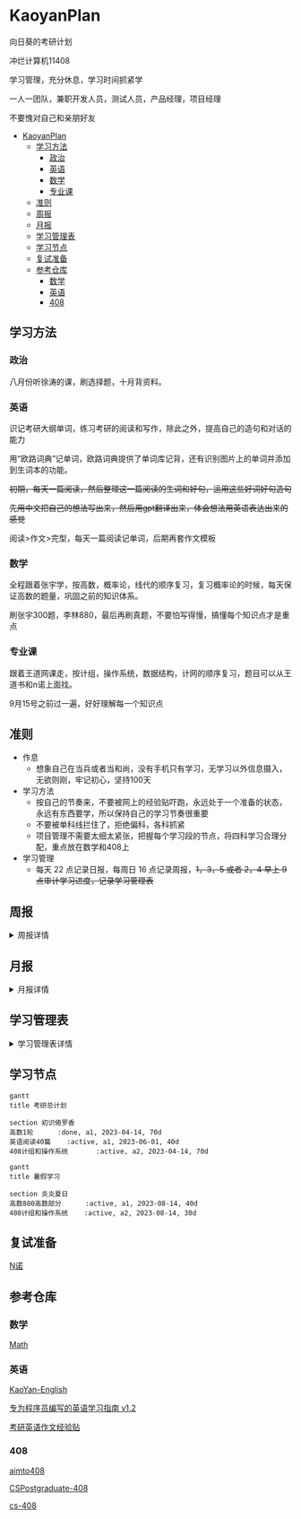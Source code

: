 # KaoyanPlan

向日葵的考研计划

冲烂计算机11408

学习管理，充分休息，学习时间抓紧学

一人一团队，兼职开发人员，测试人员，产品经理，项目经理

不要愧对自己和亲朋好友

- [KaoyanPlan](#kaoyanplan)
  - [学习方法](#学习方法)
    - [政治](#政治)
    - [英语](#英语)
    - [数学](#数学)
    - [专业课](#专业课)
  - [准则](#准则)
  - [周报](#周报)
  - [月报](#月报)
  - [学习管理表](#学习管理表)
  - [学习节点](#学习节点)
  - [复试准备](#复试准备)
  - [参考仓库](#参考仓库)
    - [数学](#数学-1)
    - [英语](#英语-1)
    - [408](#408)

## 学习方法

### 政治

八月份听徐涛的课，刷选择题，十月背资料。

### 英语

识记考研大纲单词，练习考研的阅读和写作，除此之外，提高自己的造句和对话的能力

用“欧路词典”记单词，欧路词典提供了单词库记背，还有识别图片上的单词并添加到生词本的功能。

~~初期，每天一篇阅读，然后整理这一篇阅读的生词和好句，运用这些好词好句造句~~

~~先用中文把自己的想法写出来，然后用gpt翻译出来，体会想法用英语表达出来的感觉~~

阅读>作文>完型，每天一篇阅读记单词，后期再套作文模板

### 数学

全程跟着张宇学，按高数，概率论，线代的顺序复习，复习概率论的时候，每天保证高数的题量，巩固之前的知识体系。

刷张宇300题，李林880，最后再刷真题，不要怕写得慢，搞懂每个知识点才是重点

### 专业课

跟着王道网课走，按计组，操作系统，数据结构，计网的顺序复习，题目可以从王道书和n诺上面找。

9月15号之前过一遍，好好理解每一个知识点

## 准则

- 作息
  - 想象自己在当兵或者当和尚，没有手机只有学习，无学习以外信息摄入，无欲则刚，牢记初心，坚持100天
- 学习方法
  - 按自己的节奏来，不要被网上的经验贴吓跑，永远处于一个准备的状态，永远有东西要学，所以保持自己的学习节奏很重要 
  - 不要被单科线拦住了，拒绝偏科，各科抓紧
  - 项目管理不需要太细太紧张，把握每个学习段的节点，将四科学习合理分配，重点放在数学和408上
- 学习管理
  - 每天 22 点记录日报，每周日 16 点记录周报，~~1，3，5 或者 2，4 早上 9 点审计学习进度，记录学习管理表~~

## 周报

<details>

  <summary>周报详情</summary>

[第一周 04-16](周报/2023-04-16.md)

[第二周 04-23](周报/2023-04-23.md)

[第三周 04-30](周报/2023-04-30.md)

[第四周 05-07](周报/2023-05-07.md)

[第五周 05-14](周报/2023-05-14.md)

[第六周 05-21](周报/2023-05-21.md)

[第七周 05-28](周报/2023-05-28.md)

[第八周 06-04](周报/2023-06-04.md)

[第九周 06-11](周报/2023-06-11.md)

</details>

## 月报

<details>

  <summary>月报详情</summary>

[5月](月报/5月.md)

</details>

## 学习管理表

<details>

  <summary>学习管理表详情</summary>

[v1.0.0](学习管理表/v1.0.0.md)

[v1.0.1](学习管理表/v1.0.1.md)

[v1.0.2](学习管理表/v1.0.2.md)

[v1.0.3](学习管理表/v1.0.3.md)

[v1.0.4](学习管理表/v1.0.4.md)

</details>

## 学习节点

```mermaid
gantt
title 考研总计划

section 初识倚罗香
高数1轮      :done, a1, 2023-04-14, 70d
英语阅读40篇    :active, a1, 2023-06-01, 40d
408计组和操作系统       :active, a2, 2023-04-14, 70d
```

```mermaid
gantt
title 暑假学习

section 炎炎夏日
高数880高数部分      :active, a1, 2023-08-14, 40d
408计组和操作系统    :active, a2, 2023-08-14, 30d
```

## 复试准备

[N诺](https://noobdream.com/)


## 参考仓库

### 数学

[Math](https://github.com/Didnelpsun/Math)

### 英语

[KaoYan-English](https://github.com/m2kar/KaoYan-English)

[专为程序员编写的英语学习指南 v1.2](https://github.com/yujiangshui/A-Programmers-Guide-to-English)

[考研英语作文经验贴](https://zhuanlan.zhihu.com/p/71532090)

### 408

[aimto408](https://github.com/xiaolei565/aimto408)

[CSPostgraduate-408](https://github.com/CodePanda66/CSPostgraduate-408)

[cs-408](https://github.com/ddy-ddy/cs-408)